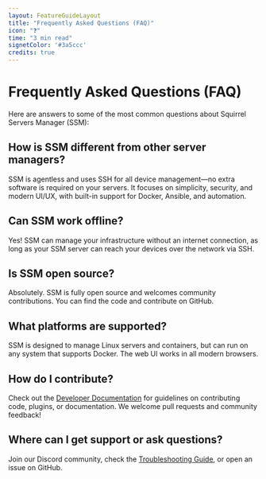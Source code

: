 ```yaml
---
layout: FeatureGuideLayout
title: "Frequently Asked Questions (FAQ)"
icon: "❓"
time: "3 min read"
signetColor: '#3a5ccc'
credits: true
---
```


# Frequently Asked Questions (FAQ)

Here are answers to some of the most common questions about Squirrel Servers Manager (SSM):

## How is SSM different from other server managers?
SSM is agentless and uses SSH for all device management—no extra software is required on your servers. It focuses on simplicity, security, and modern UI/UX, with built-in support for Docker, Ansible, and automation.

## Can SSM work offline?
Yes! SSM can manage your infrastructure without an internet connection, as long as your SSM server can reach your devices over the network via SSH.

## Is SSM open source?
Absolutely. SSM is fully open source and welcomes community contributions. You can find the code and contribute on GitHub.

## What platforms are supported?
SSM is designed to manage Linux servers and containers, but can run on any system that supports Docker. The web UI works in all modern browsers.

## How do I contribute?
Check out the [Developer Documentation](/docs/developer/) for guidelines on contributing code, plugins, or documentation. We welcome pull requests and community feedback!

## Where can I get support or ask questions?
Join our Discord community, check the [Troubleshooting Guide](/docs/troubleshoot/), or open an issue on GitHub. 